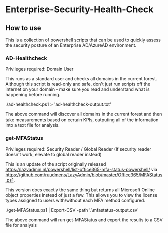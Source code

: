 # Enterprise-Security-Health-Check

## How to use
This is a collection of powershell scripts that can be used to quickly assess the security posture of an Enterprise AD/AzureAD environment. 

### AD-Healthcheck

Privileges required: Domain User

This runs as a standard user and checks all domains in the current forest. 
Although this script is read-only and safe, don't just run scripts off the internet on your domain - make sure you read and understand what is happening before running.

.\ad-healthcheck.ps1 > 'ad-healthcheck-output.txt'

The above command will discover all domains in the current forest and then take measurements based on certain KPIs, outputing all of the information into a text file for analysis.

### get-MFAStatus


Privileges required: Security Reader / Global Reader (If security reader doesn't work, elevate to global reader instead)

This is an update of the script originally released https://lazyadmin.nl/powershell/list-office365-mfa-status-powershell/ via https://github.com/ruudmens/LazyAdmin/blob/master/Office365/MFAStatus.ps1. 

This version does exactly the same thing but returns all Microsoft Online object properties instead of just a few. This allows you to view the license types assigned to users with/without each MFA method configured.

.\get-MFAStatus.ps1 | Export-CSV -path '.\mfastatus-output.csv'

The above command will run get-MFAStatus and export the results to a CSV file for analysis


